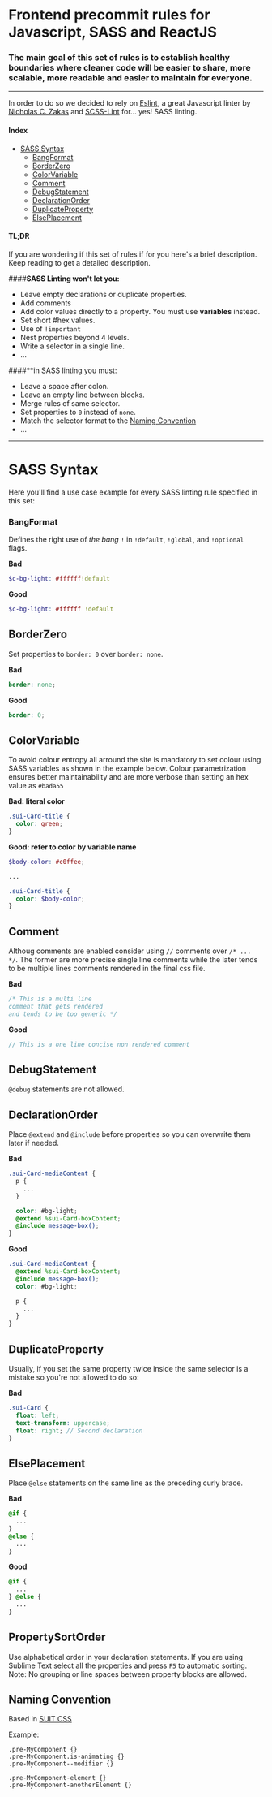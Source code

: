 # Frontend precommit rules for Javascript, SASS and ReactJS

### The main goal of this set of rules is to establish healthy boundaries where cleaner code will be easier to share, more scalable, more readable and easier to maintain for everyone.

----

In order to do so we decided to rely on [Eslint](http://eslint.org/), a great Javascript linter by [Nicholas C. Zakas](https://twitter.com/slicknet) and [SCSS-Lint](https://github.com/brigade/scss-lint) for... yes! SASS linting.

#### Index
* [SASS Syntax](#sass-syntax)
    - [BangFormat](#bangformat)
    - [BorderZero](#borderzero)
    - [ColorVariable](#colorvariable)
    - [Comment](#comment)
    - [DebugStatement](#debugstatement)
    - [DeclarationOrder](#declarationorder)
    - [DuplicateProperty](#duplicateproperty)
    - [ElsePlacement](#elseplacement)

#### TL;DR
If you are wondering if this set of rules if for you here's a brief description. Keep reading to get a detailed description.

####**SASS Linting won't let you:**
- Leave empty declarations or duplicate properties.
- Add comments
- Add color values directly to a property. You must use **variables** instead.
- Set short #hex values.
- Use of `!important`
- Nest properties beyond 4 levels.
- Write a selector in a single line.
- ...

####**in SASS linting you must:
- Leave a space after colon.
- Leave an empty line between blocks.
- Merge rules of same selector.
- Set properties to `0` instead of `none`.
- Match the selector format to the [Naming Convention](#naming-convention)
- ...

----

# SASS Syntax
Here you'll find a use case example for every SASS linting rule specified in this set:

### BangFormat

Defines the right use of  *the bang* `!` in `!default`, `!global`,  and `!optional` flags.

**Bad**
```scss
$c-bg-light: #ffffff!default
```

**Good**
```scss
$c-bg-light: #ffffff !default
```

## BorderZero

Set properties to `border: 0` over `border: none`.

**Bad**
```scss
border: none;
```

**Good**
```scss
border: 0;
```

## ColorVariable

To avoid colour entropy all arround the site is mandatory to set colour using SASS variables as shown in the example below. Colour parametrization ensures better maintainability and are more verbose than setting an hex value as `#bada55`

**Bad: literal color**
```scss
.sui-Card-title {
  color: green;
}
```

**Good: refer to color by variable name**
```scss
$body-color: #c0ffee;

...

.sui-Card-title {
  color: $body-color;
}
```

## Comment

Althoug comments are enabled consider using `//` comments over `/* ... */`. The former are more precise single line comments while the later tends to be multiple lines comments rendered in the final css file.

**Bad**
```scss
/* This is a multi line
comment that gets rendered
and tends to be too generic */
```

**Good**
```scss
// This is a one line concise non rendered comment
```

## DebugStatement

`@debug` statements are not allowed.

## DeclarationOrder

Place `@extend` and `@include` before properties so you can overwrite them later if needed.

**Bad**
```scss
.sui-Card-mediaContent {
  p {
    ...
  }

  color: #bg-light;
  @extend %sui-Card-boxContent;
  @include message-box();
}
```

**Good**
```scss
.sui-Card-mediaContent {
  @extend %sui-Card-boxContent;
  @include message-box();
  color: #bg-light;

  p {
    ...
  }
}
```

## DuplicateProperty

Usually, if you set the same property twice inside the same selector is a mistake so you're not allowed to do so:

**Bad**
```scss
.sui-Card {
  float: left;
  text-transform: uppercase;
  float: right; // Second declaration
}
```

## ElsePlacement

Place `@else` statements on the same line as the preceding curly brace.

**Bad**
```scss
@if {
  ...
}
@else {
  ...
}
```

**Good**
```scss
@if {
  ...
} @else {
  ...
}
```

## PropertySortOrder

Use alphabetical order in your declaration statements. If you are using Sublime Text select all the properties and press `F5` to automatic sorting. Note: No grouping or line spaces between property blocks are allowed.

## Naming Convention
Based in [SUIT CSS](https://github.com/suitcss/suit/blob/master/doc/naming-conventions.md)

Example:
```
.pre-MyComponent {}
.pre-MyComponent.is-animating {}
.pre-MyComponent--modifier {}

.pre-MyComponent-element {}
.pre-MyComponent-anotherElement {}
```

